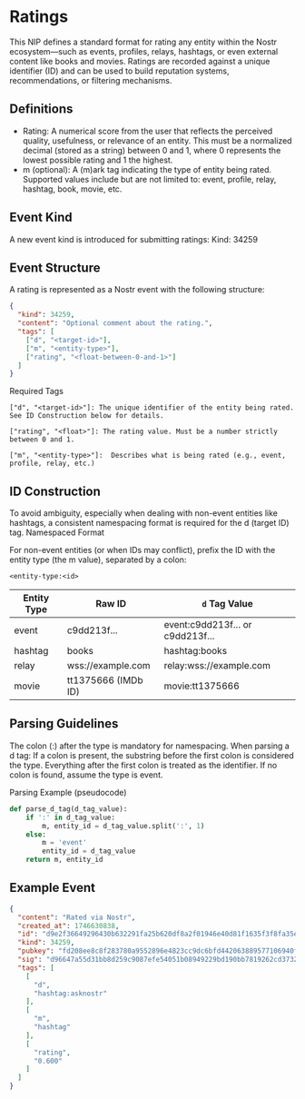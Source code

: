 # Ratings

This NIP defines a standard format for rating any entity within the Nostr ecosystem—such as events, profiles, relays, hashtags, or even external content like books and movies. Ratings are recorded against a unique identifier (ID) and can be used to build reputation systems, recommendations, or filtering mechanisms.
## Definitions
- Rating: A numerical score from the user that reflects the perceived quality, usefulness, or relevance of an entity. This must be a normalized decimal (stored as a string) between 0 and 1, where 0 represents the lowest possible rating and 1 the highest.
- m (optional): A (m)ark tag indicating the type of entity being rated. Supported values include but are not limited to: event, profile, relay, hashtag, book, movie, etc.

## Event Kind

A new event kind is introduced for submitting ratings:
Kind: 34259

## Event Structure

A rating is represented as a Nostr event with the following structure:

```json
{
  "kind": 34259,
  "content": "Optional comment about the rating.",
  "tags": [
    ["d", "<target-id>"],
    ["m", "<entity-type>"],
    ["rating", "<float-between-0-and-1>"]
  ]
}
```
Required Tags

    ["d", "<target-id>"]: The unique identifier of the entity being rated. See ID Construction below for details.

    ["rating", "<float>"]: The rating value. Must be a number strictly between 0 and 1.

    ["m", "<entity-type>"]:  Describes what is being rated (e.g., event, profile, relay, etc.)

## ID Construction

To avoid ambiguity, especially when dealing with non-event entities like hashtags, a consistent namespacing format is required for the d (target ID) tag.
Namespaced Format

For non-event entities (or when IDs may conflict), prefix the ID with the entity type (the m value), separated by a colon:

`<entity-type:<id>`

| Entity Type | Raw ID                | `d` Tag Value                     |
|-------------|-----------------------|-----------------------------------|
| event       | c9dd213f...           | event:c9dd213f... or c9dd213f... |
| hashtag     | books                 | hashtag:books                     |
| relay       | wss://example.com     | relay:wss://example.com           |
| movie       | tt1375666 (IMDb ID)   | movie:tt1375666                   |

## Parsing Guidelines
The colon (:) after the type is mandatory for namespacing.
When parsing a d tag:
If a colon is present, the substring before the first colon is considered the type.
Everything after the first colon is treated as the identifier.
If no colon is found, assume the type is event.

Parsing Example (pseudocode)

```py
def parse_d_tag(d_tag_value):
    if ':' in d_tag_value:
        m, entity_id = d_tag_value.split(':', 1)
    else:
        m = 'event'
        entity_id = d_tag_value
    return m, entity_id
```

## Example Event

```json
{
  "content": "Rated via Nostr",
  "created_at": 1746630838,
  "id": "d9e2f36649296430b632291fa25b620df8a2f01946e40d81f1635f3f8fa35e11",
  "kind": 34259,
  "pubkey": "fd208ee8c8f283780a9552896e4823cc9dc6bfd442063889577106940fd927c1",
  "sig": "d96647a55d31bb8d259c9087efe54051b08949229bd190bb7819262cd3732920a950194c3b89362a857a7be2168f5fe9d2ab9b703510b54376fa0e2af698f48b",
  "tags": [
    [
      "d",
      "hashtag:asknostr"
    ],
    [
      "m",
      "hashtag"
    ],
    [
      "rating",
      "0.600"
    ]
  ]
}
```
